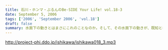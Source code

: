 ```yaml
---
title: 石川・ホンマ・ぶるんのBe-SIDE Your Life! vol.18-3
date: September 5, 2006
tags: ['2006', 'September 2006', 'vol.18']
draft: false
summary: 水面下の動きとはまさにこれのことなのか。そして、その水面下の動きが、既知となったとき人々は慌てふためき、暴走・・・そして絶望（！？）。なんとも遠い目をした三人の姿がスタジオのガラス越しに悲しげにさえみえる。普段は、明日を見ないで生きている三人が、明日を見てしまっている．．．そんなリアルライフがそこにはあった。・・・・・・・・・・・・・・・・・・・・・・・・・・・おいっ！リスナーのみんな！こんな、みぢめな三人にどうか救いのメールをお待ちしています。そして、少々、取り乱した収録になったことをお詫びせねばならない・・・そんな9月一発目の収録のことだった。考えてみると、ティーンズのリスナーのみんなからすると「知らねぇよ！」の一言につきる回であったな！NAMAE
---
```


http://project-phi.ddo.jp/ishikawa/ishikawa018_3.mp3